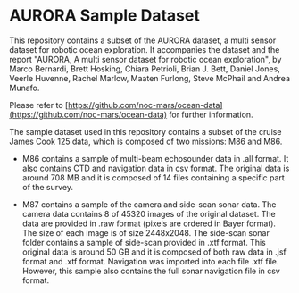 # AURORA Sample Dataset

This repository contains a subset of the AURORA dataset, a multi sensor dataset for robotic ocean exploration.
It accompanies the dataset and the report "AURORA, A multi sensor dataset for robotic ocean exploration", by Marco Bernardi, Brett Hosking, Chiara Petrioli, Brian J. Bett, Daniel Jones, Veerle Huvenne, Rachel Marlow, Maaten Furlong, Steve McPhail and Andrea Munafo.

Please refer to [https://github.com/noc-mars/ocean-data](https://github.com/noc-mars/ocean-data) for further information.

The sample dataset used in this repository contains a subset of the cruise James Cook 125 data, which is composed of two missions: M86 and M86. 

- M86 contains a sample of multi-beam echosounder data in .all format. It also contains CTD and navigation data in csv format. 
The original data is around 708 MB and it is composed of 14 files containing a specific part of the survey.

- M87 contains a sample of the camera and side-scan sonar data.  The camera data contains 8 of 45320 images of the original dataset. 
The data are provided in .raw format (pixels are ordered in Bayer format).  The size of each image is of size 2448x2048. The side-scan sonar folder contains a sample of side-scan provided in .xtf format. This original data is around 50 GB and it is composed of both raw data in .jsf format and .xtf format. 
Navigation was imported into each file .xtf file. However, this sample also contains the full sonar navigation file in csv format.
